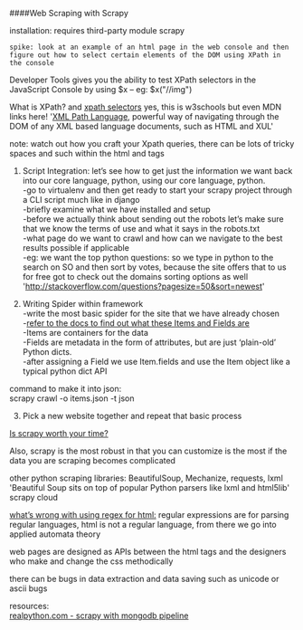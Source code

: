 ####Web Scraping with Scrapy

installation: requires third-party module scrapy    

    spike: look at an example of an html page in the web console and then figure out how to select certain elements of the DOM using XPath in the console    

Developer Tools gives you the ability to test XPath selectors in the JavaScript Console by using $x – eg: $x("//img")

What is XPath? and [xpath selectors](http://www.w3schools.com/XPath/xpath_syntax.asp) yes, this is w3schools but even MDN links here!
'[XML Path Language](https://developer.mozilla.org/en-US/docs/Web/XPath), powerful way of navigating through the DOM of any XML based language documents, such as HTML and XUL' 

note: watch out how you craft your Xpath queries, there can be lots of tricky spaces and such within the html and tags  

1. Script Integration: let’s see how to get just the information we want back into our core language, python, using our core language, python.  
-go to virtualenv and then get ready to start your scrapy project through a CLI script much like in django  
-briefly examine what we have installed and setup   
-before we actually think about sending out the robots let’s make sure that we know the terms of use and what it says in the robots.txt     
-what page do we want to crawl and how can we navigate to the best results possible if applicable      
-eg: we want the top python questions: so we type in python to the search on SO and then sort by votes, because the site offers that to us for free
got to check out the domains sorting options as well
'http://stackoverflow.com/questions?pagesize=50&sort=newest'    

2. Writing Spider within framework  
-write the most basic spider for the site that we have already chosen   
-[refer to the docs to find out what these Items and Fields are](http://doc.scrapy.org/en/latest/topics/items.html)     
-Items are containers for the data  
-Fields are metadata in the form of attributes, but are just ‘plain-old’ Python dicts.  
-after assigning a Field we use Item.fields and use the Item object like a typical python dict API      

command to make it into json:   
    scrapy crawl <spidername> -o items.json -t json

3. Pick a new website together and repeat that basic process       



[Is scrapy worth your time?](http://stackoverflow.com/questions/6283271/is-it-worth-learning-scrapy) 

Also, scrapy is the most robust in that you can customize is the most if the data you are scraping becomes complicated  

other python scraping libraries: BeautifulSoup, Mechanize, requests, lxml
'Beautiful Soup sits on top of popular Python parsers like lxml and html5lib'
scrapy cloud    

[what’s wrong with using regex for html:](http://stackoverflow.com/questions/1732348/regex-match-open-tags-except-xhtml-self-contained-tags?page=1&tab=votes#1732454)
regular expressions are for parsing regular languages, html is not a regular language, from there we go into applied automata theory    

web pages are designed as APIs between the html tags and the designers who make and change the css methodically     

there can be bugs in data extraction and data saving such as unicode or ascii bugs   




resources:  
[realpython.com - scrapy with mongodb pipeline](https://realpython.com/blog/python/web-scraping-with-scrapy-and-mongodb/)

